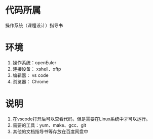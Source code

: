 # 代码所属
操作系统（课程设计）指导书

# 环境
1. 操作系统：openEuler
2. 连接设备： xshell、xftp
3. 编辑器： vs code
4. 浏览器： Chrome

# 说明
1. 在vscode打开后可以查看代码，但是需要在Linux系统中才可以运行。
2. 需要的工具：yum、make、gcc、git
3. 其他的文档指导书等存放在百度网盘中
